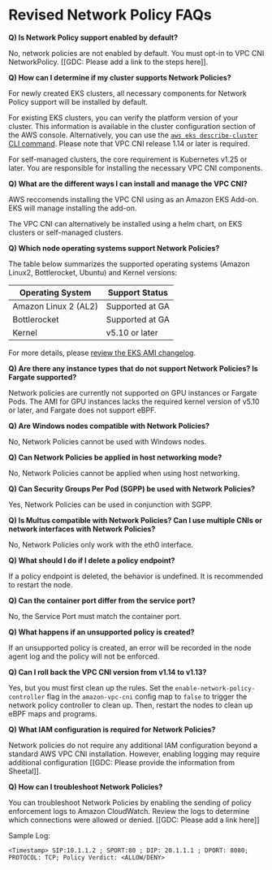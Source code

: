 # Revised Network Policy FAQs

**Q) Is Network Policy support enabled by default?**

No, network policies are not enabled by default. You must opt-in to VPC CNI NetworkPolicy. [[GDC: Please add a link to the steps here]].

**Q) How can I determine if my cluster supports Network Policies?**

For newly created EKS clusters, all necessary components for Network Policy support will be installed by default.

For existing EKS clusters, you can verify the platform version of your cluster. This information is available in the cluster configuration section of the AWS console. Alternatively, you can use the [`aws eks describe-cluster` CLI command](https://docs.aws.amazon.com/cli/latest/reference/eks/describe-cluster.html). Please note that VPC CNI release 1.14 or later is required.

For self-managed clusters, the core requirement is Kubernetes v1.25 or later. You are responsible for installing the necessary VPC CNI components.

**Q) What are the different ways I can install and manage the VPC CNI?**

AWS reccomends installing the VPC CNI using as an Amazon EKS Add-on. EKS will manage installing the add-on.

The VPC CNI can alternatively be installed using a helm chart, on EKS clusters or self-managed clusters.

**Q) Which node operating systems support Network Policies?**

The table below summarizes the supported operating systems (Amazon Linux2, Bottlerocket, Ubuntu) and Kernel versions:

|**Operating System**	|Support Status	|
|---	|---	|
|Amazon Linux 2 (AL2)	|Supported at GA	|
|Bottlerocket	|Supported at GA	|
|Kernel	|v5.10 or later	|

For more details, please [review the EKS AMI changelog](https://github.com/awslabs/amazon-eks-ami/blob/master/CHANGELOG.md).

**Q) Are there any instance types that do not support Network Policies? Is Fargate supported?**

Network policies are currently not supported on GPU instances or Fargate Pods. The AMI for GPU instances lacks the required kernel version of v5.10 or later, and Fargate does not support eBPF.

**Q) Are Windows nodes compatible with Network Policies?**

No, Network Policies cannot be used with Windows nodes.

**Q) Can Network Policies be applied in host networking mode?**

No, Network Policies cannot be applied when using host networking.

**Q) Can Security Groups Per Pod (SGPP) be used with Network Policies?**

Yes, Network Policies can be used in conjunction with SGPP.

**Q) Is Multus compatible with Network Policies? Can I use multiple CNIs or network interfaces with Network Policies?**

No, Network Policies only work with the eth0 interface.

**Q) What should I do if I delete a policy endpoint?**

If a policy endpoint is deleted, the behavior is undefined. It is recommended to restart the node.

**Q) Can the container port differ from the service port?**

No, the Service Port must match the container port.

**Q) What happens if an unsupported policy is created?**

If an unsupported policy is created, an error will be recorded in the node agent log and the policy will not be enforced.

**Q) Can I roll back the VPC CNI version from v1.14 to v1.13?**

Yes, but you must first clean up the rules. Set the `enable-network-policy-controller` flag in the `amazon-vpc-cni` config map to `false` to trigger the network policy controller to clean up. Then, restart the nodes to clean up eBPF maps and programs.

**Q) What IAM configuration is required for Network Policies?**

Network policies do not require any additional IAM configuration beyond a standard AWS VPC CNI installation. However, enabling logging may require additional configuration [[GDC: Please provide the information from Sheetal]].

**Q) How can I troubleshoot Network Policies?**

You can troubleshoot Network Policies by enabling the sending of policy enforcement logs to Amazon CloudWatch. Review the logs to determine which connections were allowed or denied. [[GDC: Please add a link here]]

Sample Log:
```
<Timestamp> SIP:10.1.1.2 ; SPORT:80 ; DIP: 20.1.1.1 ; DPORT: 8080; PROTOCOL: TCP; Policy Verdict: <ALLOW/DENY>
```